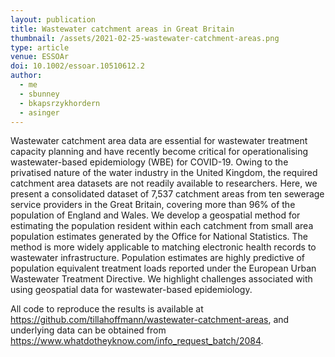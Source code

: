 ```yaml
---
layout: publication
title: Wastewater catchment areas in Great Britain
thumbnail: /assets/2021-02-25-wastewater-catchment-areas.png
type: article
venue: ESSOAr
doi: 10.1002/essoar.10510612.2
author:
  - me
  - sbunney
  - bkapsrzykhordern
  - asinger
---
```


Wastewater catchment area data are essential for wastewater treatment capacity planning and have recently become critical for operationalising wastewater-based epidemiology (WBE) for COVID-19. Owing to the privatised nature of the water industry in the United Kingdom, the required catchment area datasets are not readily available to researchers. Here, we present a consolidated dataset of 7,537 catchment areas from ten sewerage service providers in the Great Britain, covering more than 96% of the population of England and Wales. We develop a geospatial method for estimating the population resident within each catchment from small area population estimates generated by the Office for National Statistics. The method is more widely applicable to matching electronic health records to wastewater infrastructure. Population estimates are highly predictive of population equivalent treatment loads reported under the European Urban Wastewater Treatment Directive. We highlight challenges associated with using geospatial data for wastewater-based epidemiology.

All code to reproduce the results is available at https://github.com/tillahoffmann/wastewater-catchment-areas, and underlying data can be obtained from https://www.whatdotheyknow.com/info_request_batch/2084.
